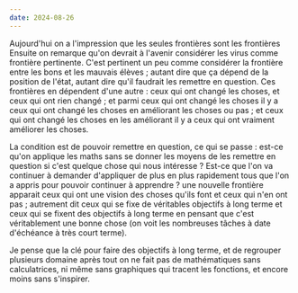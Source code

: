 ```yaml
---
date: 2024-08-26
---
```

Aujourd'hui on a l'impression que les seules frontières sont les frontières
Ensuite on remarque qu'on devrait à l'avenir considérer les virus comme frontière pertinente. C'est pertinent un peu comme considérer la frontière entre les bons et les mauvais élèves ; autant dire que ça dépend de la position de l'état, autant dire qu'il faudrait les remettre en question. Ces frontières en dépendent d'une autre : ceux qui ont changé les choses, et ceux qui ont rien changé ; et parmi ceux qui ont changé les choses il y a ceux qui ont changé les choses en améliorant les choses ou pas ; et ceux qui ont changé les choses en les améliorant il y a ceux qui ont vraiment améliorer les choses.

La condition est de pouvoir remettre en question, ce qui se passe : est-ce qu'on applique les maths sans se donner les moyens de les remettre en question si c'est quelque chose qui nous intéresse ? Est-ce que l'on va continuer à demander d'appliquer de plus en plus rapidement tous que l'on a appris pour pouvoir continuer à apprendre ? une nouvelle frontière apparait ceux qui ont une vision des choses qu'ils font et ceux qui n'en ont pas ; autrement dit ceux qui se fixe de véritables objectifs à long terme et ceux qui se fixent des objectifs à long terme en pensant que c'est véritablement une bonne chose (on voit les nombreuses tâches à date d'échéance à très court terme).

Je pense que la clé pour faire des objectifs à long terme, et de regrouper plusieurs domaine après tout on ne fait pas de mathématiques sans calculatrices, ni même sans graphiques qui tracent les fonctions, et encore moins sans s'inspirer. 